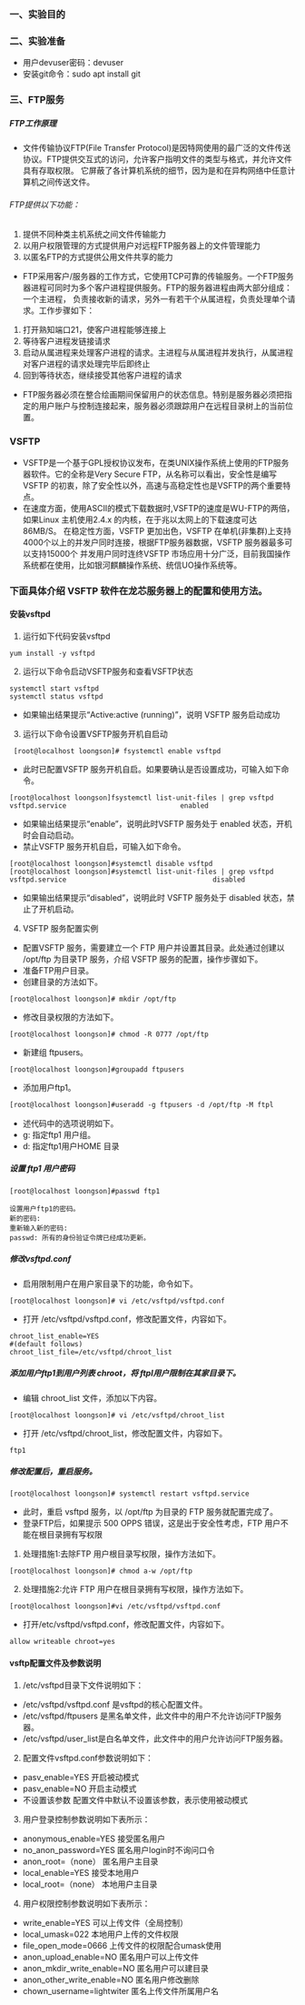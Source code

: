 ### 一、实验目的


### 二、实验准备
* 用户devuser密码：devuser
* 安装git命令：sudo apt install git
### 三、FTP服务
#####  FTP工作原理
* 文件传输协议FTP(File Transfer Protocol)是因特网使用的最广泛的文件传送协议。FTP提供交互式的访问，允许客户指明文件的类型与格式，并允许文件具有存取权限。
它屏蔽了各计算机系统的细节，因为是和在异构网络中任意计算机之间传送文件。
###### FTP提供以下功能：
1. 提供不同种类主机系统之间文件传输能力
2. 以用户权限管理的方式提供用户对远程FTP服务器上的文件管理能力
3. 以匿名FTP的方式提供公用文件共享的能力
* FTP采用客户/服务器的工作方式，它使用TCP可靠的传输服务。一个FTP服务器进程可同时为多个客户进程提供服务。FTP的服务器进程由两大部分组成：一个主进程，
负责接收新的请求，另外一有若干个从属进程，负责处理单个请求。工作步骤如下：
1. 打开熟知端口21，使客户进程能够连接上
2. 等待客户进程发链接请求
3. 启动从属进程来处理客户进程的请求。主进程与从属进程并发执行，从属进程对客户进程的请求处理完毕后即终止
4. 回到等待状态，继续接受其他客户进程的请求
* FTP服务器必须在整合绘画期间保留用户的状态信息。特别是服务器必须把指定的用户账户与控制连接起来，服务器必须跟踪用户在远程目录树上的当前位置。

### VSFTP 

* VSFTP是一个基于GPL授权协议发布，在类UNIX操作系统上使用的FTP服务器软件。它的全称是Very Secure FTP，从名称可以看出，安全性是编写VSFTP
的初衷，除了安全性以外，高速与高稳定性也是VSFTP的两个重要特点。
* 在速度方面，使用ASCII的模式下载数据时,VSFTP的速度是WU-FTP的两倍，如果Linux 主机使用2.4.x 的内核，在于兆以太网上的下载速度可达 86MB/S。
在稳定性方面，VSFTP 更加出色，VSFTP 在单机(非集群)上支持 4000个以上的并发户同时连接，根据FTP服务器数据，VSFTP 服务器最多可以支持15000个
并发用户同时连终VSFTP 市场应用十分广泛，目前我国操作系统都在使用，比如银河麒麟操作系统、统信UO操作系统等。

### 下面具体介绍 VSFTP 软件在龙芯服务器上的配置和使用方法。
#### 安装vsftpd

1. 运行如下代码安装vsftpd

```
yum install -y vsftpd
```

2. 运行以下命令启动VSFTP服务和查看VSFTP状态
```
systemctl start vsftpd
systemctl status vsftpd
```
* 如果输出结果提示“Active:active (running)”，说明 VSFTP 服务启动成功
3. 运行以下命令设置VSFTP服务开机自启动
```
 [root@localhost loongson]# fsystemctl enable vsftpd
```

* 此时已配置VSFTP 服务开机自启。如果要确认是否设置成功，可输入如下命令。
```
[root@localhost loongson]fsystemctl list-unit-files | grep vsftpd
vsftpd.service                            enabled
```
* 如果输出结果提示“enable”，说明此时VSFTP 服务处于 enabled 状态，开机时会自动启动。
* 禁止VSFTP 服务开机自启，可输入如下命令。
```
[root@localhost loongson]#systemctl disable vsftpd
[root@localhost loongson]#systemctl list-unit-files | grep vsftpd
vsftpd.service                                    disabled
```
* 如果输出结果提示“disabled”，说明此时 VSFTP 服务处于 disabled 状态，禁止了开机启动。
4. VSFTP 服务配置实例
* 配置VSFTP 服务，需要建立一个 FTP 用户并设置其目录。此处通过创建以 /opt/ftp 为目录TP 服务，介绍 VSFTP 服务的配置，操作步骤如下。
* 准备FTP用户目录。
* 创建目录的方法如下。
```
[root@localhost loongson]# mkdir /opt/ftp
```

* 修改目录权限的方法如下。
```
[root@localhost loongson]# chmod -R 0777 /opt/ftp
```

* 新建组 ftpusers。
```
[root@localhost loongson]#groupadd ftpusers
```

* 添加用户ftp1。
```l
[root@localhost loongson]#useradd -g ftpusers -d /opt/ftp -M ftpl
```
* 述代码中的选项说明如下。
* g: 指定ftp1 用户组。
* d: 指定ftp1用户HOME 目录
##### 设置 ftp1 用户密码
```
[root@localhost loongson]#passwd ftp1
```
```
设置用户ftp1的密码。
新的密码:
重新输入新的密码:
passwd: 所有的身份验证令牌已经成功更新。
```

##### 修改vsftpd.conf
* 启用限制用户在用户家目录下的功能，命令如下。
```
[root@localhost loongson]# vi /etc/vsftpd/vsftpd.conf
```
* 打开 /etc/vsftpd/vsftpd.conf，修改配置文件，内容如下。
```
chroot_list_enable=YES
#(default follows)
chroot_list_file=/etc/vsftpd/chroot_list
```
##### 添加用户ftp1到用户列表 chroot，将 ftpl用户限制在其家目录下。

* 编辑 chroot_list 文件，添加以下内容。
```
[root@localhost loongson]# vi /etc/vsftpd/chroot_list
```
* 打开 /etc/vsftpd/chroot_list，修改配置文件，内容如下。
```
ftp1 
```

##### 修改配置后，重启服务。
```
[root@localhost loongson]# systemctl restart vsftpd.service
```

* 此时，重启 vsftpd 服务，以 /opt/ftp 为目录的 FTP 服务就配置完成了。
* 登录FTP后，如果提示 500 OPPS 错误，这是出于安全性考虑，FTP 用户不能在根目录拥有写权限
1. 处理措施1:去除FTP 用户根目录写权限，操作方法如下。
```
[root@localhost loongson]# chmod a-w /opt/ftp
```

2. 处理措施2:允许 FTP 用户在根目录拥有写权限，操作方法如下。
```
[root@localhost loongson]#vi /etc/vsftpd/vsftpd.conf
```
* 打开/etc/vsftpd/vsftpd.conf，修改配置文件，内容如下。
```
allow writeable chroot=yes
```

#### vsftp配置文件及参数说明
1. /etc/vsftpd目录下文件说明如下：
*   /etc/vsftpd/vsftpd.conf 是vsftpd的核心配置文件。
*   /etc/vsftpd/ftpusers 是黑名单文件，此文件中的用户不允许访问FTP服务器。
*   /etc/vsftpd/user_list是白名单文件，此文件中的用户允许访问FTP服务器。
2. 配置文件vsftpd.conf参数说明如下：

*   pasv_enable=YES	开启被动模式
*   pasv_enable=NO	开启主动模式
*   不设置该参数	配置文件中默认不设置该参数，表示使用被动模式
3. 用户登录控制参数说明如下表所示：

*   anonymous_enable=YES	接受匿名用户
*   no_anon_password=YES	匿名用户login时不询问口令
*   anon_root=（none）	匿名用户主目录
*   local_enable=YES	接受本地用户
*   local_root=（none）	本地用户主目录
4. 用户权限控制参数说明如下表所示：

*   write_enable=YES	可以上传文件（全局控制）
*   local_umask=022	本地用户上传的文件权限
*   file_open_mode=0666	上传文件的权限配合umask使用
*   anon_upload_enable=NO	匿名用户可以上传文件
*   anon_mkdir_write_enable=NO	匿名用户可以建目录
*   anon_other_write_enable=NO	匿名用户修改删除
*   chown_username=lightwiter	匿名上传文件所属用户名



